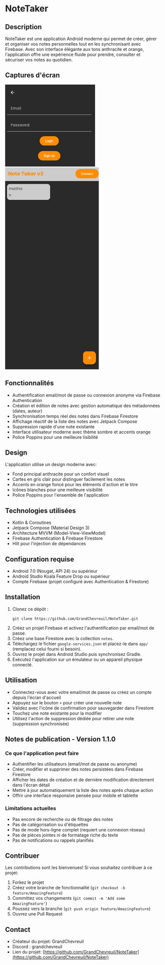 # NoteTaker

## Description
NoteTaker est une application Android moderne qui permet de créer, gérer et organiser vos notes personnelles tout en les synchronisant avec Firebase. Avec son interface élégante aux tons anthracite et orange, l'application offre une expérience fluide pour prendre, consulter et sécuriser vos notes au quotidien.

## Captures d'écran
![Écran de connexion](img_1.png)
![Liste des notes](img_2.png)

## Fonctionnalités
- Authentification email/mot de passe ou connexion anonyme via Firebase Authentication
- Création et édition de notes avec gestion automatique des métadonnées (dates, auteur)
- Synchronisation temps réel des notes dans Firebase Firestore
- Affichage réactif de la liste des notes avec Jetpack Compose
- Suppression rapide d'une note existante
- Interface utilisateur moderne avec thème sombre et accents orange
- Police Poppins pour une meilleure lisibilité

## Design
L'application utilise un design moderne avec:
- Fond principal anthracite pour un confort visuel
- Cartes en gris clair pour distinguer facilement les notes
- Accents en orange foncé pour les éléments d'action et le titre
- Icônes blanches pour une meilleure visibilité
- Police Poppins pour l'ensemble de l'application

## Technologies utilisées
- Kotlin & Coroutines
- Jetpack Compose (Material Design 3)
- Architecture MVVM (Model-View-ViewModel)
- Firebase Authentication & Firebase Firestore
- Hilt pour l'injection de dépendances

## Configuration requise
- Android 7.0 (Nougat, API 24) ou supérieur
- Android Studio Koala Feature Drop ou supérieur
- Compte Firebase (projet configuré avec Authentication & Firestore)

## Installation
1. Clonez ce dépôt :
	```
	git clone https://github.com/GrandChevreuil/NoteTaker.git
	```
2. Créez un projet Firebase et activez l'authentification par email/mot de passe.
3. Créez une base Firestore avec la collection `notes`.
4. Téléchargez le fichier `google-services.json` et placez-le dans `app/` (remplacez celui fourni si besoin).
5. Ouvrez le projet dans Android Studio puis synchronisez Gradle.
6. Exécutez l'application sur un émulateur ou un appareil physique connecté.

## Utilisation
- Connectez-vous avec votre email/mot de passe ou créez un compte depuis l'écran d'accueil
- Appuyez sur le bouton `+` pour créer une nouvelle note
- Validez avec l'icône de confirmation pour sauvegarder dans Firestore
- Touchez une note existante pour la modifier
- Utilisez l'action de suppression dédiée pour retirer une note (suppression synchronisée)

## Notes de publication - Version 1.1.0

### Ce que l'application peut faire
- Authentifier les utilisateurs (email/mot de passe ou anonyme)
- Créer, modifier et supprimer des notes persistées dans Firebase Firestore
- Afficher les dates de création et de dernière modification directement dans l'écran détail
- Mettre à jour automatiquement la liste des notes après chaque action
- Offrir une interface responsive pensée pour mobile et tablette

### Limitations actuelles
- Pas encore de recherche ou de filtrage des notes
- Pas de catégorisation ou d'étiquettes
- Pas de mode hors-ligne complet (requiert une connexion réseau)
- Pas de pièces jointes ni de formatage riche du texte
- Pas de notifications ou rappels planifiés

## Contribuer
Les contributions sont les bienvenues! Si vous souhaitez contribuer à ce projet:

1. Forkez le projet
2. Créez votre branche de fonctionnalité (`git checkout -b feature/AmazingFeature`)
3. Committez vos changements (`git commit -m 'Add some AmazingFeature'`)
4. Poussez vers la branche (`git push origin feature/AmazingFeature`)
5. Ouvrez une Pull Request

## Contact
- Créateur du projet: GrandChevreuil
- Discord : grandchevreuil
- Lien du projet: [https://github.com/GrandChevreuil/NoteTaker](https://github.com/GrandChevreuil/NoteTaker)

